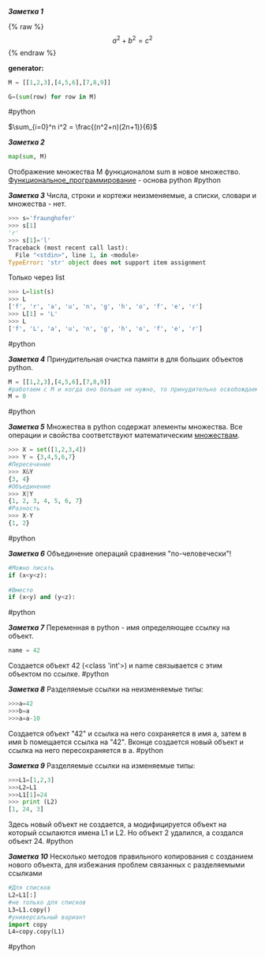 <script type="text/x-mathjax-config">
  MathJax.Hub.Config({
    tex2jax: {
      inlineMath: [ ['$','$'], ["\\(","\\)"] ],
      processEscapes: true
    }
  });
</script>
<script
  type="text/javascript"
  charset="utf-8"
  src="https://cdn.mathjax.org/mathjax/latest/MathJax.js?config=TeX-AMS-MML_HTMLorMML"
>
</script>
<script
  type="text/javascript"
  charset="utf-8"
  src="https://vincenttam.github.io/javascripts/MathJaxLocal.js"
>
</script>

***Заметка 1***

{% raw %}
$$a^2 + b^2 = c^2$$
{% endraw %}  

**generator:**
```python
M = [[1,2,3],[4,5,6],[7,8,9]]

G=(sum(row) for row in M)
```
#python 

$\sum_{i=0}^n i^2 = \frac{(n^2+n)(2n+1)}{6}$

***Заметка 2***
```python
map(sum, M)
```

Отображение множества M функционалом sum в новое множество. [Функциональное_программирование](https://ru.m.wikipedia.org/wiki/Функциональное_программирование) - основа python
#python 

***Заметка 3***
Числа, строки и кортежи неизменяемые, а списки, словари и множества - нет.
```python
>>> s='fraunghofer'
>>> s[1]
'r'
>>> s[1]='l'
Traceback (most recent call last):
  File "<stdin>", line 1, in <module>
TypeError: 'str' object does not support item assignment
```
Только через list
```python
>>> L=list(s)
>>> L
['f', 'r', 'a', 'u', 'n', 'g', 'h', 'o', 'f', 'e', 'r']
>>> L[1] = 'L'
>>> L
['f', 'L', 'a', 'u', 'n', 'g', 'h', 'o', 'f', 'e', 'r']
```
#python 

***Заметка 4***
Принудительная очистка памяти в для больших объектов python.
```python
M = [[1,2,3],[4,5,6],[7,8,9]]
#работаем с M и когда оно больше не нужно, то принудительно освобождаем память
M = 0
```
#python 

***Заметка 5***
Множества в python содержат элементы множества. Все операции и свойства соответствуют математическим [множествам](https://ru.wikipedia.org/wiki/Множество). 
```python
>>> X = set([1,2,3,4])
>>> Y = {3,4,5,6,7}
#Пересечение
>>> X&Y
{3, 4}
#Объединение
>>> X|Y
{1, 2, 3, 4, 5, 6, 7}
#Разность
>>> X-Y
{1, 2}

```
#python 

***Заметка 6***
Объединение операций сравнения "по-человечески"!
```python
#Можно писать
if (x<y<z):
    
#Вместо
if (x<y) and (y<z):

```
#python 


***Заметка 7***
Переменная в python - имя определяющее ссылку на объект.
```python
name = 42 
```
Создается объект 42 (<class 'int'>) и name связывается с этим объектом по ссылке.
#python 

***Заметка 8***
Разделяемые ссылки на неизменяемые типы:
```python
>>>a=42
>>>b=a
>>>a=a-10
```
Создается объект "42" и ссылка на него сохраняется в имя a, затем в имя b помещается ссылка на "42". Вконце создается новый объект и ссылка на него пересохраняется в a. 
#python

***Заметка 9***
Разделяемые ссылки на изменяемые типы:
```python
>>>L1=[1,2,3]
>>>L2=L1
>>>L1[1]=24
>>> print (L2)
[1, 24, 3]
```
Здесь новый объект не создается, а модифицируется объект на который ссылаются имена L1 и L2. Но объект 2 удалился, а создался объект 24.
#python

***Заметка 10***
Несколько методов правильного копирования с созданием нового объекта, для избежания проблем связанных с разделяемыми ссылками
```python
#Для списков 
L2=L1[:]
#не только для списков
L3=L1.copy()
#универсальный вариант
import copy
L4=copy.copy(L1)    
```
#python